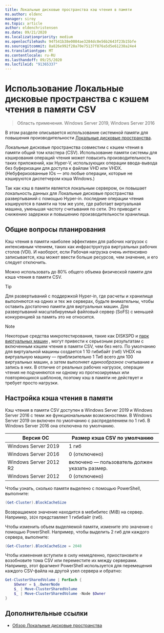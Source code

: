 ```yaml
---
title: Локальные дисковые пространства кэш чтения в памяти
ms.author: eldenc
manager: siroy
ms.topic: article
author: eldenchristensen
ms.date: 09/21/2020
ms.localizationpriority: medium
ms.openlocfilehash: 94f541b38e0084ae3284dc0e56b2643f23b15bfe
ms.sourcegitcommit: 8a826e992f28a70e75137f876a5d5e61238a24e4
ms.translationtype: MT
ms.contentlocale: ru-RU
ms.lasthandoff: 09/25/2020
ms.locfileid: "91365337"
---
```

# <a name="using-storage-spaces-direct-with-the-csv-in-memory-read-cache"></a>Использование Локальные дисковые пространства с кэшем чтения в памяти CSV

> Область применения. Windows Server 2019, Windows Server 2016

В этом разделе описывается использование системной памяти для повышения производительности [Локальные дисковые пространства](storage-spaces-direct-overview.md).

Локальные дисковые пространства совместим с кэшем чтения в памяти общий том кластера (CSV). Использование памяти системы для кэширования операций чтения может повысить производительность таких приложений, как Hyper-V, использующих операции ввода-вывода без буферизации для доступа к файлам VHD или VHDX. (Небуферизованные IOs — это любые операции, которые не кэшируются диспетчером кэша Windows.)

Так как кэш в памяти является локальным сервером, он повышает локальность данных для Локальные дисковые пространства развертываний с помощью Hyper-in. последние операции чтения кэшируются в памяти на том же узле, где работает виртуальная машина, уменьшая частоту считывания по сети. Это приводит к снижению задержки и повышению производительности хранилища.

## <a name="planning-considerations"></a>Общие вопросы планирования

Кэш чтения в памяти наиболее эффективен для рабочих нагрузок с интенсивным чтением, таких как инфраструктура виртуальных рабочих столов (VDI). И наоборот, если Рабочая нагрузка очень интенсивно записывается, кэш может ввести больше ресурсов, чем значение, и его следует отключить.

Можно использовать до 80% общего объема физической памяти для кэша чтения в памяти CSV.

  > [!TIP]
  > Для развертываний с поддержкой Hyper-in, где расчеты и хранилище выполняются на одних и тех же серверах, будьте внимательны, чтобы оставить достаточно памяти для виртуальных машин. Для развертываний масштабируемый файловый сервер (SoFS) с меньшей конкуренцией за память это не относится.

  > [!NOTE]
  > Некоторые средства микротестирования, такие как DISKSPD и [парк виртуальных машин](https://github.com/Microsoft/diskspd/tree/master/Frameworks/VMFleet) , могут привести к серьезным результатам с включенным кэшем чтения в памяти CSV, чем без него. По умолчанию для виртуальной машины создается 1 10 гибибайт (гиб) VHDX на виртуальную машину — приблизительно 1 Тиб всего для 100 виртуальных машин, а затем выполняет *единообразное* считывание и запись в них. В отличие от реальных рабочих нагрузок, операции чтения не подчиняются ни одному из прогнозируемых или повторяющихся шаблонов, поэтому кэш в памяти не действует и требует просто нагрузки.

## <a name="configuring-the-in-memory-read-cache"></a>Настройка кэша чтения в памяти

Кэш чтения в памяти CSV доступен в Windows Server 2019 и Windows Server 2016 с теми же функциональными возможностями. В Windows Server 2019 он включен по умолчанию с распределением по 1 гиб. В Windows Server 2016 она отключена по умолчанию.

| Версия ОС             | Размер кэша CSV по умолчанию           |
|------------------------|----------------------------------|
| Windows Server 2019    | 1 гиб                            |
| Windows Server 2016    | 0 (отключено)                     |
| Windows Server 2012 R2 | включено — пользователь должен указать размер. |
| Windows Server 2012    | 0 (отключено)                     |

Чтобы узнать, сколько памяти выделено с помощью PowerShell, выполните:

```PowerShell
(Get-Cluster).BlockCacheSize
```

Возвращаемое значение находится в мебибитес (MiB) на сервер. Например, `1024` представляет 1 гибибайт (гиб).

Чтобы изменить объем выделяемой памяти, измените это значение с помощью PowerShell. Например, чтобы выделить 2 гиб для каждого сервера, выполните:

```PowerShell
(Get-Cluster).BlockCacheSize = 2048
```

Чтобы изменения вступили в силу немедленно, приостановите и возобновите тома CSV или переместите их между серверами. Например, этот фрагмент PowerShell используется для перемещения каждого CSV-файла на другой узел сервера и обратно:

```PowerShell
Get-ClusterSharedVolume | ForEach {
    $Owner = $_.OwnerNode
    $_ | Move-ClusterSharedVolume
    $_ | Move-ClusterSharedVolume -Node $Owner
}
```

## <a name="additional-references"></a>Дополнительные ссылки

- [Обзор Локальные дисковые пространства](storage-spaces-direct-overview.md)
